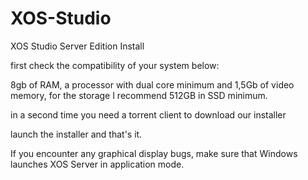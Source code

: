 # XOS-Studio
XOS Studio Server Edition Install

first check the compatibility of your system below:
  
 8gb of RAM, a processor with dual core minimum
   and 1,5Gb of video memory, for the storage I recommend 512GB in SSD minimum.

in a second time you need a torrent client to download our installer  

launch the installer and that's it.

If you encounter any graphical display bugs, make sure that Windows launches XOS Server in application mode.
